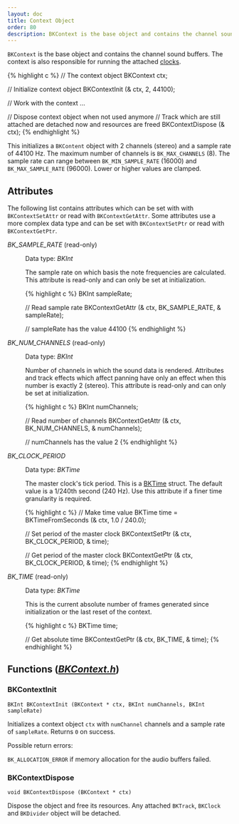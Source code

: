 ```yaml
---
layout: doc
title: Context Object
order: 80
description: BKContext is the base object and contains the channel sound buffers.
---
```


`BKContext` is the base object and contains the channel sound buffers. The context is also responsible for running the attached [clocks](../clocks-and-dividers/).

{% highlight c %}
// The context object
BKContext ctx;

// Initialize context object
BKContextInit (& ctx, 2, 44100);

// Work with the context
...

// Dispose context object when not used anymore
// Track which are still attached are detached now and resources are freed
BKContextDispose (& ctx);
{% endhighlight %}

This initializes a `BKContent` object with 2 channels (stereo) and a sample rate of 44100 Hz. The maximum number of channels is `BK_MAX_CHANNELS` (8). The sample rate can range between `BK_MIN_SAMPLE_RATE` (16000) and `BK_MAX_SAMPLE_RATE` (96000). Lower or higher values are clamped.

## Attributes

The following list contains attributes which can be set with with `BKContextSetAttr` or read with `BKContextGetAttr`. Some attributes use a more complex data type and can be set with `BKContextSetPtr` or read with `BKContextGetPtr`.

<dl>
<dt><var>BK_SAMPLE_RATE</var> (read-only)</dt>
<dd>

<p>Data type: <var>BKInt</var></p>

<p>The sample rate on which basis the note frequencies are calculated. This attribute is read-only and can only be set at initialization.</p>

{% highlight c %}
BKInt sampleRate;

// Read sample rate
BKContextGetAttr (& ctx, BK_SAMPLE_RATE, & sampleRate);

// sampleRate has the value 44100
{% endhighlight %}

</dd>
<dt><var>BK_NUM_CHANNELS</var> (read-only)</dt>
<dd>

<p>Data type: <var>BKInt</var></p>

<p>Number of channels in which the sound data is rendered. Attributes and track effects which affect panning have only an effect when this number is exactly 2 (stereo). This attribute is read-only and can only be set at initialization.</p>

{% highlight c %}
BKInt numChannels;

// Read number of channels
BKContextGetAttr (& ctx, BK_NUM_CHANNELS, & numChannels);

// numChannels has the value 2
{% endhighlight %}

</dd>

<dt><var>BK_CLOCK_PERIOD</var></dt>
<dd>

<p>Data type: <var>BKTime</var></p>

<p>The master clock's tick period. This is a <a href="../clocks-and-dividers/">BKTime</a> struct. The default value is a 1/240th second (240 Hz). Use this attribute if a finer time granularity is required.</p>

{% highlight c %}
// Make time value
BKTime time = BKTimeFromSeconds (& ctx, 1.0 / 240.0);

// Set period of the master clock
BKContextSetPtr (& ctx, BK_CLOCK_PERIOD, & time);

// Get period of the master clock
BKContextGetPtr (& ctx, BK_CLOCK_PERIOD, & time);
{% endhighlight %}

</dd>
<dt><var>BK_TIME</var> (read-only)</dt>
<dd>

<p>Data type: <var>BKTime</var></p>

<p>This is the current absolute number of frames generated since initialization or the last reset of the context.</p>

{% highlight c %}
BKTime time;

// Get absolute time
BKContextGetPtr (& ctx, BK_TIME, & time);
{% endhighlight %}

</dd>
</dl>

## Functions <span class="header-file">(<a href="https://github.com/detomon/BlipKit/blob/master/src/BKContext.h"><var>BKContext.h</var></a>)</span>

### BKContextInit

	BKInt BKContextInit (BKContext * ctx, BKInt numChannels, BKInt sampleRate)

Initializes a context object `ctx` with `numChannel` channels and a sample rate of `sampleRate`. Returns `0` on success.

Possible return errors:

`BK_ALLOCATION_ERROR` if memory allocation for the audio buffers failed.

### BKContextDispose

	void BKContextDispose (BKContext * ctx)

Dispose the object and free its resources. Any attached `BKTrack`, `BKClock` and `BKDivider` object will be detached.
